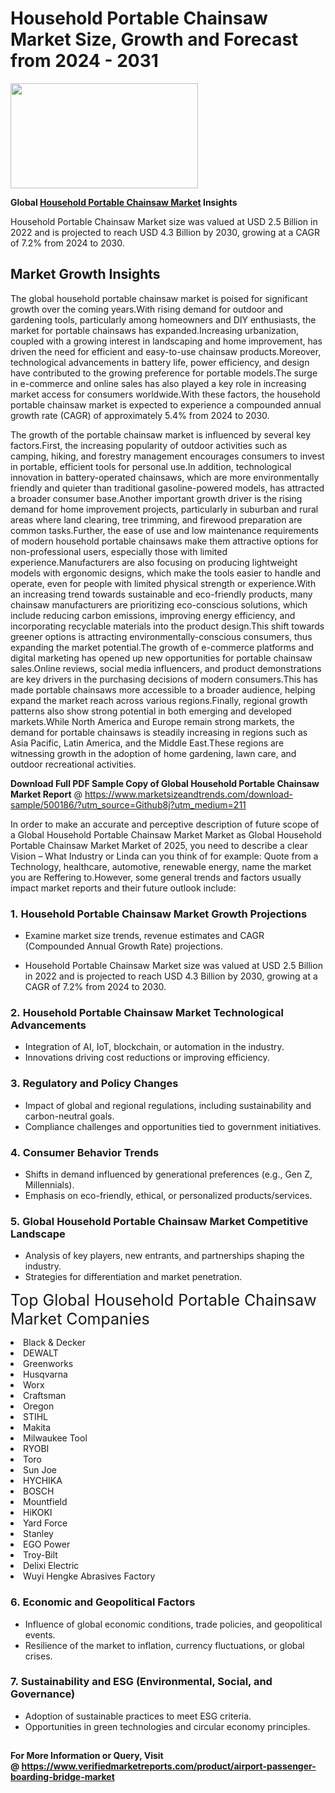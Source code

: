 <H1>Household Portable Chainsaw Market Size, Growth and Forecast from 2024 - 2031</H1><img class="aligncenter size-medium wp-image-584254" src="https://thirdeyenews.in/wp-content/uploads/2024/09/Global-Market-Research-300x168.jpeg" alt="" width="300" height="168" /><p><strong>Global&nbsp;<a href="https://www.marketsizeandtrends.com/download-sample/500186/?utm_source=Github8j?utm_medium=211">Household Portable Chainsaw Market</a> Insights</strong></p><p>Household Portable Chainsaw Market size was valued at USD 2.5 Billion in 2022 and is projected to reach USD 4.3 Billion by 2030, growing at a CAGR of 7.2% from 2024 to 2030.</p><p><h2>Market Growth Insights</h2> <p>The global household portable chainsaw market is poised for significant growth over the coming years.With rising demand for outdoor and gardening tools, particularly among homeowners and DIY enthusiasts, the market for portable chainsaws has expanded.Increasing urbanization, coupled with a growing interest in landscaping and home improvement, has driven the need for efficient and easy-to-use chainsaw products.Moreover, technological advancements in battery life, power efficiency, and design have contributed to the growing preference for portable models.The surge in e-commerce and online sales has also played a key role in increasing market access for consumers worldwide.With these factors, the household portable chainsaw market is expected to experience a compounded annual growth rate (CAGR) of approximately 5.4% from 2024 to 2030.</p> <p>The growth of the portable chainsaw market is influenced by several key factors.First, the increasing popularity of outdoor activities such as camping, hiking, and forestry management encourages consumers to invest in portable, efficient tools for personal use.In addition, technological innovation in battery-operated chainsaws, which are more environmentally friendly and quieter than traditional gasoline-powered models, has attracted a broader consumer base.Another important growth driver is the rising demand for home improvement projects, particularly in suburban and rural areas where land clearing, tree trimming, and firewood preparation are common tasks.Further, the ease of use and low maintenance requirements of modern household portable chainsaws make them attractive options for non-professional users, especially those with limited experience.Manufacturers are also focusing on producing lightweight models with ergonomic designs, which make the tools easier to handle and operate, even for people with limited physical strength or experience.With an increasing trend towards sustainable and eco-friendly products, many chainsaw manufacturers are prioritizing eco-conscious solutions, which include reducing carbon emissions, improving energy efficiency, and incorporating recyclable materials into the product design.This shift towards greener options is attracting environmentally-conscious consumers, thus expanding the market potential.The growth of e-commerce platforms and digital marketing has opened up new opportunities for portable chainsaw sales.Online reviews, social media influencers, and product demonstrations are key drivers in the purchasing decisions of modern consumers.This has made portable chainsaws more accessible to a broader audience, helping expand the market reach across various regions.Finally, regional growth patterns also show strong potential in both emerging and developed markets.While North America and Europe remain strong markets, the demand for portable chainsaws is steadily increasing in regions such as Asia Pacific, Latin America, and the Middle East.These regions are witnessing growth in the adoption of home gardening, lawn care, and outdoor recreational activities.<p><span class=""><strong>Download Full PDF Sample Copy of Global Household Portable Chainsaw Market Report</strong> @ <a href="https://www.marketsizeandtrends.com/download-sample/500186/?utm_source=Github8j?utm_medium=211" target="_blank">https://www.marketsizeandtrends.com/download-sample/500186/?utm_source=Github8j?utm_medium=211</a></span></p><p>In order to make an accurate and perceptive description of future scope of a Global&nbsp;Household Portable Chainsaw Market Market as Global&nbsp;Household Portable Chainsaw Market Market of 2025, you need to describe a clear Vision &ndash; What Industry or Linda can you think of for example: Quote from a Technology, healthcare, automotive, renewable energy, name the market you are Reffering to.However, some general trends and factors usually impact market reports and their future outlook include:</p><h3>1.&nbsp;<strong>Household Portable Chainsaw Market Growth Projections</strong></h3><ul><li>Examine market size trends, revenue estimates and CAGR (Compounded Annual Growth Rate) projections.</li><li><p>Household Portable Chainsaw Market size was valued at USD 2.5 Billion in 2022 and is projected to reach USD 4.3 Billion by 2030, growing at a CAGR of 7.2% from 2024 to 2030.</p></li></ul><h3>2.&nbsp;<strong>Household Portable Chainsaw Market Technological Advancements</strong></h3><ul><li>Integration of AI, IoT, blockchain, or automation in the industry.</li><li>Innovations driving cost reductions or improving efficiency.</li></ul><h3>3.&nbsp;<strong>Regulatory and Policy Changes</strong></h3><ul><li>Impact of global and regional regulations, including sustainability and carbon-neutral goals.</li><li>Compliance challenges and opportunities tied to government initiatives.</li></ul><h3>4.&nbsp;<strong>Consumer Behavior Trends</strong></h3><ul><li>Shifts in demand influenced by generational preferences (e.g., Gen Z, Millennials).</li><li>Emphasis on eco-friendly, ethical, or personalized products/services.</li></ul><h3>5.&nbsp;<strong>Global Household Portable Chainsaw Market Competitive Landscape</strong></h3><ul><li>Analysis of key players, new entrants, and partnerships shaping the industry.</li><li>Strategies for differentiation and market penetration.</li></ul><p data-pm-slice="1 1 []"><span style="color: inherit; font-family: inherit; font-size: 25px;">Top Global Household Portable Chainsaw Market Companies</span></p><div class="" data-test-id=""><p><li>Black & Decker</li><li> DEWALT</li><li> Greenworks</li><li> Husqvarna</li><li> Worx</li><li> Craftsman</li><li> Oregon</li><li> STIHL</li><li> Makita</li><li> Milwaukee Tool</li><li> RYOBI</li><li> Toro</li><li> Sun Joe</li><li> HYCHIKA</li><li> BOSCH</li><li> Mountfield</li><li> HiKOKI</li><li> Yard Force</li><li> Stanley</li><li> EGO Power</li><li> Troy-Bilt</li><li> Delixi Electric</li><li> Wuyi Hengke Abrasives Factory</li></p></div><h3>6.&nbsp;<strong>Economic and Geopolitical Factors</strong></h3><ul><li>Influence of global economic conditions, trade policies, and geopolitical events.</li><li>Resilience of the market to inflation, currency fluctuations, or global crises.</li></ul><h3>7.&nbsp;<strong>Sustainability and ESG (Environmental, Social, and Governance)</strong></h3><ul><li>Adoption of sustainable practices to meet ESG criteria.</li><li>Opportunities in green technologies and circular economy principles.</li></ul><h2><strong style="font-size: 14px;">For More Information or Query, Visit @&nbsp;</strong><a style="background-color: #ffffff; font-size: 14px;" href="https://www.marketsizeandtrends.com/report/household-portable-chainsaw-market/" target="_blank">https://www.verifiedmarketreports.com/product/airport-passenger-boarding-bridge-market</a></h2>